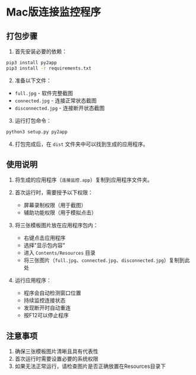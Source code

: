 # Mac版连接监控程序

## 打包步骤

1. 首先安装必要的依赖：
```bash
pip3 install py2app
pip3 install -r requirements.txt
```

2. 准备以下文件：
- `full.jpg` - 软件完整截图
- `connected.jpg` - 连接正常状态截图
- `disconnected.jpg` - 连接断开状态截图

3. 运行打包命令：
```bash
python3 setup.py py2app
```

4. 打包完成后，在 `dist` 文件夹中可以找到生成的应用程序。

## 使用说明

1. 将生成的应用程序（`连接监控.app`）复制到应用程序文件夹。

2. 首次运行时，需要授予以下权限：
   - 屏幕录制权限（用于截图）
   - 辅助功能权限（用于模拟点击）

3. 将三张模板图片放在应用程序包内：
   - 右键点击应用程序
   - 选择"显示包内容"
   - 进入 `Contents/Resources` 目录
   - 将三张图片（`full.jpg`、`connected.jpg`、`disconnected.jpg`）复制到此处

4. 运行应用程序：
   - 程序会自动检测窗口位置
   - 持续监控连接状态
   - 发现断开时自动重连
   - 按F12可以停止程序

## 注意事项

1. 确保三张模板图片清晰且具有代表性
2. 首次运行时需要设置必要的系统权限
3. 如果无法正常运行，请检查图片是否正确放置在Resources目录下 